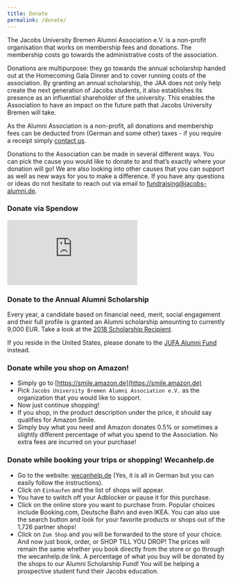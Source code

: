 ```yaml
---
title: Donate
permalink: /donate/
---
```


The Jacobs University Bremen Alumni Association e.V. is a non-profit organisation that works on membership fees and donations. 
The membership costs go towards the administrative costs of the association. 

Donations are multipurpose: they go towards the annual scholarship handed out at the Homecoming Gala Dinner and to cover running costs of the association. 
By granting an annual scholarship, the JAA does not only help create the next generation of Jacobs students, it also establishes its presence as an influential shareholder of the university. 
This enables the Association to have an impact on the future path that Jacobs University Bremen will take.

As the Alumni Association is a non-profit, all donations and membership fees can be deducted from (German and some other) taxes - if you require a receipt simply [contact us](mailto:support@jacobs-alumni.de).

Donations to the Association can be made in several different ways.
You can pick the cause you would like to donate to and that’s exactly where your donation will go!
We are also looking into other causes that you can support as well as new ways for you to make a difference.
If you have any questions or ideas do not hesitate to reach out via email to [fundraising@jacobs-alumni.de](mailto:fundraising@jacobs-alumni.de). 

### Donate via Spendow

<div class="spendow-i-container2"><iframe src="https://www.spendow.com/JacobsAlumni/shop?embed=1" frameborder="0"></iframe></div><script type="text/javascript" src="https://www.spendow.com/spendow-embed.js"></script>

### Donate to the Annual Alumni Scholarship

Every year, a candidate based on financial need, merit, social engagement and their full profile is granted an Alumni scholarship amounting to currently 9,000 EUR. 
Take a look at the [2018 Scholarship Recipient](https://www.jacobs-university.de/news/alumni-scholarship-kazakhstan-bremen). 

If you reside in the United States, please donate to the [JUFA Alumni Fund](http://www.jacobs-university-foundation.org/ronny-wells-scholarship.html) instead. 

### Donate while you shop on Amazon!

- Simply go to [https://smile.amazon.de](https://smile.amazon.de)
- Pick `Jacobs University Bremen Alumni Association e.V.` as the organization that you would like to support.
- Now just continue shopping!
- If you shop, in the product description under the price, it should say qualifies for Amazon
Smile.
- Simply buy what you need and Amazon donates 0.5% or sometimes a slightly different percentage of what you spend to the Association.
No extra fees are incurred on your purchase!

### Donate while booking your trips or shopping! Wecanhelp.de

- Go to the website: [wecanhelp.de](https://wecanhelp.de) (Yes, it is all in German but you can easily follow the instructions).
- Click on `Einkaufen` and the list of shops will appear.
- You have to switch off your Adblocker or pause it for this purchase.
- Click on the online store you want to purchase from. Popular choices include Booking.com,
Deutsche Bahn and even IKEA. You can also use the search button and look for your favorite
products or shops out of the 1,726 partner shops!
- Click on `Zum Shop` and you will be forwarded to the store of your choice.
And now just book, order, or SHOP TILL YOU DROP!
The prices will remain the same whether you book directly from the store or go through the
wecanhelp.de link.
A percentage of what you buy will be donated by the shops to our Alumni Scholarship Fund!
You will be helping a prospective student fund their Jacobs education.

